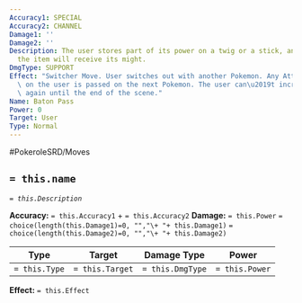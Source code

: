 ```yaml
---
Accuracy1: SPECIAL
Accuracy2: CHANNEL
Damage1: ''
Damage2: ''
Description: The user stores part of its power on a twig or a stick, anyone who touch
  the item will receive its might.
DmgType: SUPPORT
Effect: "Switcher Move. User switches out with another Pokemon. Any Attribute increase\
  \ on the user is passed on the next Pokemon. The user can\u2019t increase its Attributes\
  \ again until the end of the scene."
Name: Baton Pass
Power: 0
Target: User
Type: Normal
---
```


#PokeroleSRD/Moves

## `= this.name` 
*`= this.Description`*

**Accuracy:** `= this.Accuracy1` + `= this.Accuracy2`
**Damage:** `= this.Power` `= choice(length(this.Damage1)=0, "","\+ "+ this.Damage1)` `= choice(length(this.Damage2)=0, "","\+ "+ this.Damage2)`

| Type          | Target          | Damage Type          | Power          |
| ------------- | --------------- | ---------------- | -------------- |
| `= this.Type` | `= this.Target` | `= this.DmgType` | `= this.Power` | 

**Effect:** `= this.Effect`
